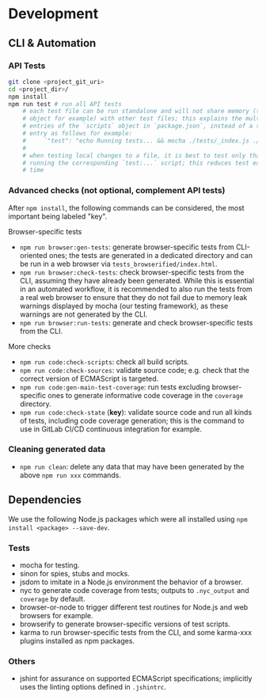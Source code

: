 # Development

## CLI & Automation

### API Tests

```bash
git clone <project_git_uri>
cd <project_dir>/
npm install
npm run test # run all API tests
    # each test file can be run standalone and will not share memory (the `global`
    # object for example) with other test files; this explains the multiple `test:...`
    # entries of the `scripts` object in `package.json`, instead of a single
    # entry as follows for example:
    #     `"test": "echo Running tests... && mocha ./tests/_index.js ./tests/jsu*.js && echo Finished!"`
    #
    # when testing local changes to a file, it is best to test only that file by
    # running the corresponding `test:...` script; this reduces test execution
    # time
```

### Advanced checks (not optional, complement API tests)

After `npm install`, the following commands can be considered, the most
important being labeled "key".

Browser-specific tests
- `npm run browser:gen-tests`: generate browser-specific tests from CLI-oriented
ones; the tests are generated in a dedicated directory and can be run in a web
browser via `tests_browserified/index.html`.
- `npm run browser:check-tests`: check browser-specific tests from the CLI,
assuming they have already been generated. While this is essential in an
automated workflow, it is recommended to also run the tests from a real web
browser to ensure that they do not fail due to memory leak warnings displayed by
mocha (our testing framework), as these warnings are not generated by the CLI.
- `npm run browser:run-tests`: generate and check browser-specific tests from
the CLI.

More checks
- `npm run code:check-scripts`: check all build scripts.
- `npm run code:check-sources`: validate source code; e.g. check that the
correct version of ECMAScript is targeted.
- `npm run code:gen-main-test-coverage`: run tests excluding browser-specific
ones to generate informative code coverage in the `coverage` directory.
- `npm run code:check-state` (**key**): validate source code and run all kinds
of tests, including code coverage generation; this is the command to use in
GitLab CI/CD continuous integration for example.

### Cleaning generated data

- `npm run clean`: delete any data that may have been generated by the above `npm run xxx`
commands.

## Dependencies

We use the following Node.js packages which were all installed using `npm install <package> --save-dev`.

### Tests

- mocha for testing.
- sinon for spies, stubs and mocks.
- jsdom to imitate in a Node.js environment the behavior of a browser.
- nyc to generate code coverage from tests; outputs to `.nyc_output` and `coverage`
by default.
- browser-or-node to trigger different test routines for Node.js and web
browsers for example.
- browserify to generate browser-specific versions of test scripts.
- karma to run browser-specific tests from the CLI, and some karma-xxx plugins
installed as npm packages.

### Others

- jshint for assurance on supported ECMAScript specifications; implicitly uses
the linting options defined in `.jshintrc`.
